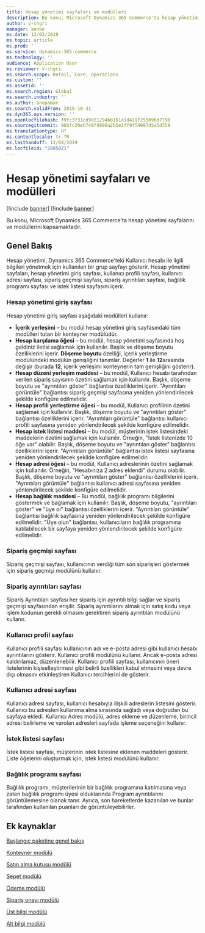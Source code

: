 ```yaml
---
title: Hesap yönetimi sayfaları ve modülleri
description: Bu konu, Microsoft Dynamics 365 Commerce'ta hesap yönetimi sayfalarını ve modüllerini kapsamaktadır.
author: v-chgri
manager: annbe
ms.date: 12/02/2019
ms.topic: article
ms.prod: ''
ms.service: dynamics-365-commerce
ms.technology: ''
audience: Application User
ms.reviewer: v-chgri
ms.search.scope: Retail, Core, Operations
ms.custom: ''
ms.assetid: ''
ms.search.region: Global
ms.search.industry: ''
ms.author: anupamar
ms.search.validFrom: 2019-10-31
ms.dyn365.ops.version: ''
ms.openlocfilehash: f9fc3731cd9d21294b0161e1d419f255096d7790
ms.sourcegitcommit: 96bfc20eb748f4090a2b5e1ff9f54997d5a5d359
ms.translationtype: HT
ms.contentlocale: tr-TR
ms.lasthandoff: 12/04/2019
ms.locfileid: "2885821"
---
```

# <a name="account-management-pages-and-modules"></a>Hesap yönetimi sayfaları ve modülleri

[!include [banner](includes/preview-banner.md)]
[!include [banner](includes/banner.md)]

Bu konu, Microsoft Dynamics 365 Commerce'ta hesap yönetimi sayfalarını ve modüllerini kapsamaktadır.

## <a name="overview"></a>Genel Bakış

Hesap yönetimi, Dynamics 365 Commerce'teki Kullanıcı hesabı ile ilgili bilgileri yönetmek için kullanılan bir grup sayfayı gösterir. Hesap yönetimi sayfaları, hesap yönetimi giriş sayfası, kullanıcı profili sayfası, kullanıcı adresi sayfası, sipariş geçmişi sayfası, sipariş ayrıntıları sayfası, bağlılık programı sayfası ve istek listesi sayfasını içerir.

### <a name="account-management-landing-page"></a>Hesap yönetimi giriş sayfası

Hesap yönetimi giriş sayfası aşağıdaki modülleri kullanır:

- **İçerik yerleşimi** – bu modül hesap yönetimi giriş sayfasındaki tüm modülleri tutan bir konteyner modülüdür.
- **Hesap karşılama öğesi** – bu modül, hesap yönetimi sayfasında hoş geldiniz iletisi sağlamak için kullanılır. Başlık ve döşeme boyutu özelliklerini içerir. **Döşeme boyutu** özelliği, içerik yerleştirme modülündeki modülün genişliğini tanımlar. Değerler **1** ile **12**arasında değişir (burada **12**, içerik yerleşimi konteynerin tam genişliğini gösterir).
- **Hesap düzeni yerleşim maddesi** – bu modül, Kullanıcı hesabı tarafından verilen sipariş sayısının özetini sağlamak için kullanılır. Başlık, döşeme boyutu ve "ayrıntıları göster" bağlantısı özelliklerini içerir. "Ayrıntıları görüntüle" bağlantısı sipariş geçmişi sayfasına yeniden yönlendirilecek şekilde konfigüre edilmelidir.
- **Hesap profili yerleştirme öğesi** – bu modül, Kullanıcı profilinin özetini sağlamak için kullanılır. Başlık, döşeme boyutu ve "ayrıntıları göster" bağlantısı özelliklerini içerir. "Ayrıntıları görüntüle" bağlantısı kullanıcı profili sayfasına yeniden yönlendirilecek şekilde konfigüre edilmelidir.
- **Hesap istek listesi maddesi** – bu modül, müşterinin istek listesindeki maddelerin özetini sağlamak için kullanılır. Örneğin, "İstek listenizde 10 öğe var" olabilir. Başlık, döşeme boyutu ve "ayrıntıları göster" bağlantısı özelliklerini içerir. "Ayrıntıları görüntüle" bağlantısı istek listesi sayfasına yeniden yönlendirilecek şekilde konfigüre edilmelidir.
- **Hesap adresi öğesi** – bu modül, Kullanıcı adreslerinin özetini sağlamak için kullanılır. Örneğin, "Hesabınıza 2 adres eklendi" durumu olabilir. Başlık, döşeme boyutu ve "ayrıntıları göster" bağlantısı özelliklerini içerir. "Ayrıntıları görüntüle" bağlantısı kullanıcı adresi sayfasına yeniden yönlendirilecek şekilde konfigüre edilmelidir.
- **Hesap bağlılık maddesi** – Bu modül, bağlılık programı bilgilerini göstermek ve bağlamak için kullanılır. Başlık, döşeme boyutu, "ayrıntıları göster" ve "üye ol" bağlantısı özelliklerini içerir. "Ayrıntıları görüntüle" bağlantısı bağlılık sayfasına yeniden yönlendirilecek şekilde konfigüre edilmelidir. "Üye olun" bağlantısı, kullanıcıların bağlılık programına katılabilecek bir sayfaya yeniden yönlendirilecek şekilde konfigüre edilmelidir.

### <a name="order-history-page"></a>Sipariş geçmişi sayfası

Sipariş geçmişi sayfası, kullanıcının verdiği tüm son siparişleri göstermek için sipariş geçmişi modülünü kullanır.

### <a name="order-details-page"></a>Sipariş ayrıntıları sayfası

Sipariş Ayrıntıları sayfası her sipariş için ayrıntılı bilgi sağlar ve sipariş geçmişi sayfasından erişilir. Sipariş ayrıntılarını almak için satış kodu veya işlem kodunun gerekli olmasını gerektiren sipariş ayrıntıları modülünü kullanır.

### <a name="user-profile-page"></a>Kullanıcı profil sayfası

Kullanıcı profili sayfası kullanıcının adı ve e-posta adresi gibi kullanıcı hesabı ayrıntılarını gösterir. Kullanıcı profili modülünü kullanır. Ancak e-posta adresi kaldırılamaz, düzenlenebilir. Kullanıcı profili sayfası, kullanıcının öneri listelerinin kişiselleştirmesi gibi belirli özellikleri kabul etmesini veya devre dışı olmasını etkinleştiren Kullanıcı tercihlerini de gösterir. 

### <a name="user-address-page"></a>Kullanıcı adresi sayfası

Kullanıcı adresi sayfası, kullanıcı hesabıyla ilişkili adreslerin listesini gösterir. Kullanıcı bu adresleri kullanıma alma sırasında sağladı veya doğrudan bu sayfaya ekledi. Kullanıcı Adres modülü, adres ekleme ve düzenleme, birincil adresi belirleme ve varolan adresleri sayfada işleme seçeneğini kullanır.

### <a name="wish-list-page"></a>İstek listesi sayfası

İstek listesi sayfası, müşterinin istek listesine eklenen maddeleri gösterir. Liste öğelerini oluşturmak için, istek listesi modülünü kullanır.

### <a name="loyalty-page"></a>Bağlılık programı sayfası

Bağlılık programı, müşterilerinin bir bağlılık programına katılmasına veya zaten bağlılık programı üyesi olduklarında Program ayrıntılarını görüntülemesine olanak tanır. Ayrıca, son hareketlerde kazanılan ve bunlar tarafından kullanılan puanları de görüntüleyebilirler.

## <a name="additional-resources"></a>Ek kaynaklar

[Başlangıç paketine genel bakış](starter-kit-overview.md)

[Konteyner modülü](add-container-module.md)

[Satın alma kutusu modülü](add-buy-box.md)

[Sepet modülü](add-cart-module.md)

[Ödeme modülü](add-checkout-module.md)

[Sipariş onayı modülü](order-confirmation-module.md)

[Üst bilgi modülü](author-header-module.md)

[Alt bilgi modülü](author-footer-module.md)
